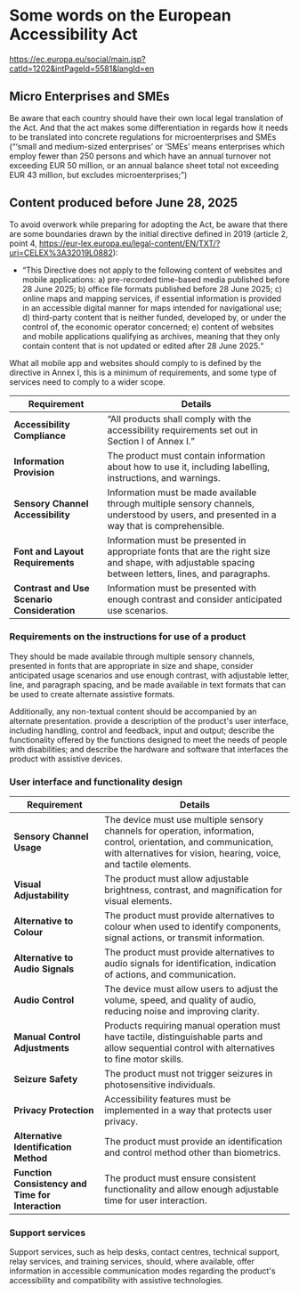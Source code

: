 # Some words on the European Accessibility Act
https://ec.europa.eu/social/main.jsp?catId=1202&intPageId=5581&langId=en

## Micro Enterprises and SMEs
Be aware that each country should have their own local legal translation of the Act. 
And that the act makes some differentiation in regards how it needs to be translated into concrete regulations for microenterprises and SMEs (“‘small and medium-sized enterprises’ or ‘SMEs’ means enterprises which employ fewer than 250 persons and which have an annual turnover not exceeding EUR 50 million, or an annual balance sheet total not exceeding EUR 43 million, but excludes microenterprises;”)

## Content produced before June 28, 2025
To avoid overwork while preparing for adopting the Act, be aware that there are some boundaries drawn by the initial directive defined in 2019 (article 2, point 4, https://eur-lex.europa.eu/legal-content/EN/TXT/?uri=CELEX%3A32019L0882):

- “This Directive does not apply to the following content of websites and mobile applications:
    a) pre-recorded time-based media published before 28 June 2025;
    b) office file formats published before 28 June 2025;
    c) online maps and mapping services, if essential information is provided in an accessible digital manner for maps intended for navigational use;
    d) third-party content that is neither funded, developed by, or under the control of, the economic operator concerned;
    e) content of websites and mobile applications qualifying as archives, meaning that they only contain content that is not updated or edited after 28 June 2025.“


What all mobile app and websites should comply to is defined by the directive in Annex I, this is a minimum of requirements, and some type of services need to comply to a wider scope.

| **Requirement**                                                  | **Details**                                                                                                     |
|------------------------------------------------------------------|-----------------------------------------------------------------------------------------------------------------|
| **Accessibility Compliance**                                     | “All products shall comply with the accessibility requirements set out in Section I of Annex I.”                |
| **Information Provision**                                        | The product must contain information about how to use it, including labelling, instructions, and warnings.       |
| **Sensory Channel Accessibility**                                | Information must be made available through multiple sensory channels, understood by users, and presented in a way that is comprehensible. |
| **Font and Layout Requirements**                                 | Information must be presented in appropriate fonts that are the right size and shape, with adjustable spacing between letters, lines, and paragraphs. |
| **Contrast and Use Scenario Consideration**                      | Information must be presented with enough contrast and consider anticipated use scenarios.                      |



### Requirements on the instructions for use of a product
They should be made available through multiple sensory channels, presented in fonts that are appropriate in size and shape, consider anticipated usage scenarios and use enough contrast, with adjustable letter, line, and paragraph spacing, and be made available in text formats that can be used to create alternate assistive formats. 

Additionally, any non-textual content should be accompanied by an alternate presentation. provide a description of the product's user interface, including handling, control and feedback, input and output; describe the functionality offered by the functions designed to meet the needs of people with disabilities; and describe the hardware and software that interfaces the product with assistive devices.

### User interface and functionality design
| **Requirement**                                                    | **Details**                                                                                                         |
|--------------------------------------------------------------------|---------------------------------------------------------------------------------------------------------------------|
| **Sensory Channel Usage**                                          | The device must use multiple sensory channels for operation, information, control, orientation, and communication, with alternatives for vision, hearing, voice, and tactile elements. |
| **Visual Adjustability**                                            | The product must allow adjustable brightness, contrast, and magnification for visual elements.                        |
| **Alternative to Colour**                                           | The product must provide alternatives to colour when used to identify components, signal actions, or transmit information. |
| **Alternative to Audio Signals**                                    | The product must provide alternatives to audio signals for identification, indication of actions, and communication.  |
| **Audio Control**                                                   | The device must allow users to adjust the volume, speed, and quality of audio, reducing noise and improving clarity.  |
| **Manual Control Adjustments**                                      | Products requiring manual operation must have tactile, distinguishable parts and allow sequential control with alternatives to fine motor skills. |
| **Seizure Safety**                                                 | The product must not trigger seizures in photosensitive individuals.                                               |
| **Privacy Protection**                                              | Accessibility features must be implemented in a way that protects user privacy.                                     |
| **Alternative Identification Method**                               | The product must provide an identification and control method other than biometrics.                               |
| **Function Consistency and Time for Interaction**                   | The product must ensure consistent functionality and allow enough adjustable time for user interaction.             |


### Support services
Support services, such as help desks, contact centres, technical support, relay services, and training services, should, where available, offer information in accessible communication modes regarding the product's accessibility and compatibility with assistive technologies.

